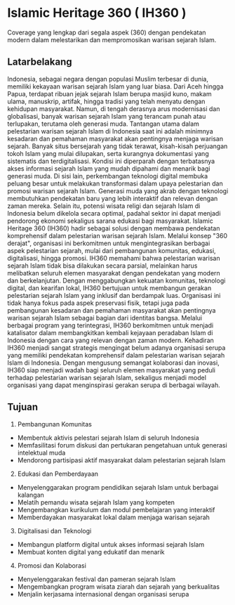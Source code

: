 # Islamic Heritage 360 ( IH360 )
Coverage yang lengkap dari segala aspek (360) dengan pendekatan modern dalam melestarikan dan mempromosikan warisan sejarah Islam.

## Latarbelakang
Indonesia, sebagai negara dengan populasi Muslim terbesar di dunia, memiliki kekayaan warisan sejarah Islam yang luar biasa. Dari Aceh hingga Papua, terdapat ribuan jejak sejarah Islam berupa masjid kuno, makam ulama, manuskrip, artifak, hingga tradisi yang telah menyatu dengan kehidupan masyarakat. Namun, di tengah derasnya arus modernisasi dan globalisasi, banyak warisan sejarah Islam yang terancam punah atau terlupakan, terutama oleh generasi muda.
Tantangan utama dalam pelestarian warisan sejarah Islam di Indonesia saat ini adalah minimnya kesadaran dan pemahaman masyarakat akan pentingnya menjaga warisan sejarah. Banyak situs bersejarah yang tidak terawat, kisah-kisah perjuangan tokoh Islam yang mulai dilupakan, serta kurangnya dokumentasi yang sistematis dan terdigitalisasi. Kondisi ini diperparah dengan terbatasnya akses informasi sejarah Islam yang mudah dipahami dan menarik bagi generasi muda.
Di sisi lain, perkembangan teknologi digital membuka peluang besar untuk melakukan transformasi dalam upaya pelestarian dan promosi warisan sejarah Islam. Generasi muda yang akrab dengan teknologi membutuhkan pendekatan baru yang lebih interaktif dan relevan dengan zaman mereka. Selain itu, potensi wisata religi dan sejarah Islam di Indonesia belum dikelola secara optimal, padahal sektor ini dapat menjadi pendorong ekonomi sekaligus sarana edukasi bagi masyarakat.
Islamic Heritage 360 (IH360) hadir sebagai solusi dengan membawa pendekatan komprehensif dalam pelestarian warisan sejarah Islam. Melalui konsep "360 derajat", organisasi ini berkomitmen untuk mengintegrasikan berbagai aspek pelestarian sejarah, mulai dari pembangunan komunitas, edukasi, digitalisasi, hingga promosi. IH360 memahami bahwa pelestarian warisan sejarah Islam tidak bisa dilakukan secara parsial, melainkan harus melibatkan seluruh elemen masyarakat dengan pendekatan yang modern dan berkelanjutan.
Dengan menggabungkan kekuatan komunitas, teknologi digital, dan kearifan lokal, IH360 bertujuan untuk membangun gerakan pelestarian sejarah Islam yang inklusif dan berdampak luas. Organisasi ini tidak hanya fokus pada aspek preservasi fisik, tetapi juga pada pembangunan kesadaran dan pemahaman masyarakat akan pentingnya warisan sejarah Islam sebagai bagian dari identitas bangsa. Melalui berbagai program yang terintegrasi, IH360 berkomitmen untuk menjadi katalisator dalam membangkitkan kembali kejayaan peradaban Islam di Indonesia dengan cara yang relevan dengan zaman modern.
Kehadiran IH360 menjadi sangat strategis mengingat belum adanya organisasi serupa yang memiliki pendekatan komprehensif dalam pelestarian warisan sejarah Islam di Indonesia. Dengan mengusung semangat kolaborasi dan inovasi, IH360 siap menjadi wadah bagi seluruh elemen masyarakat yang peduli terhadap pelestarian warisan sejarah Islam, sekaligus menjadi model organisasi yang dapat menginspirasi gerakan serupa di berbagai wilayah.

## Tujuan
1. Pembangunan Komunitas
- Membentuk aktivis pelestari sejarah Islam di seluruh Indonesia
- Memfasilitasi forum diskusi dan pertukaran pengetahuan untuk generasi intelektual muda
- Mendorong partisipasi aktif masyarakat dalam pelestarian sejarah Islam

2. Edukasi dan Pemberdayaan
- Menyelenggarakan program pendidikan sejarah Islam untuk berbagai kalangan
- Melatih pemandu wisata sejarah Islam yang kompeten
- Mengembangkan kurikulum dan modul pembelajaran yang interaktif
- Memberdayakan masyarakat lokal dalam menjaga warisan sejarah

3. Digitalisasi dan Teknologi
- Membangun platform digital untuk akses informasi sejarah Islam
- Membuat konten digital yang edukatif dan menarik

4. Promosi dan Kolaborasi
- Menyelenggarakan festival dan pameran sejarah Islam
- Mengembangkan program wisata ziarah dan sejarah yang berkualitas
- Menjalin kerjasama internasional dengan organisasi serupa